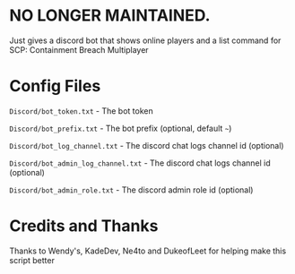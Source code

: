 # NO LONGER MAINTAINED.

Just gives a discord bot that shows online players and a list command for SCP: Containment Breach Multiplayer

# Config Files

`Discord/bot_token.txt` - The bot token

`Discord/bot_prefix.txt` - The bot prefix (optional, default `~`)

`Discord/bot_log_channel.txt` - The discord chat logs channel id (optional)

`Discord/bot_admin_log_channel.txt` - The discord chat logs channel id (optional)

`Discord/bot_admin_role.txt` - The discord admin role id (optional)

# Credits and Thanks

Thanks to Wendy's, KadeDev, Ne4to and DukeofLeet for helping make this script better
